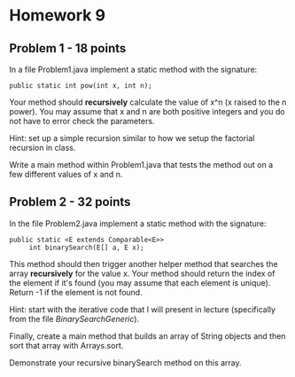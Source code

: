 # Homework 9

## Problem 1 - 18 points
In a file Problem1.java implement a static method with the signature:

```
public static int pow(int x, int n);
```

Your method should **recursively** calculate the value of x^n (x raised to the n power).  You may assume that x and n are both positive integers and you do not have to error check the parameters.

Hint: set up a simple recursion similar to how we setup the factorial recursion in class.

Write a main method within Problem1.java that tests the method out on a few different values of x and n.


## Problem 2 - 32 points
In the file Problem2.java implement a static method with the signature:

```
public static <E extends Comparable<E>>       
     int binarySearch(E[] a, E x);
```
   
This method should then trigger another helper method that searches the array **recursively** for the value x. Your method should return the index of the element if it's found (you may assume that each element is unique). Return -1 if the element is not found.

Hint: start with the iterative code that I will present in lecture (specifically from the file *BinarySearchGeneric*).

Finally, create a main method that builds an array of String objects and then sort that array with Arrays.sort.  

Demonstrate your recursive binarySearch method on this array.

